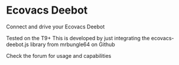 # Ecovacs Deebot

Connect and drive your Ecovacs Deebot

Tested on the T9+
This is developed by just integrating the ecovacs-deebot.js library from mrbungle64 on Github

Check the forum for usage and capabilities